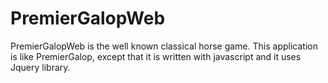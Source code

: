 PremierGalopWeb
===============

PremierGalopWeb is the well known classical horse game. This application is like PremierGalop, except that it is written with javascript and it uses Jquery library.
